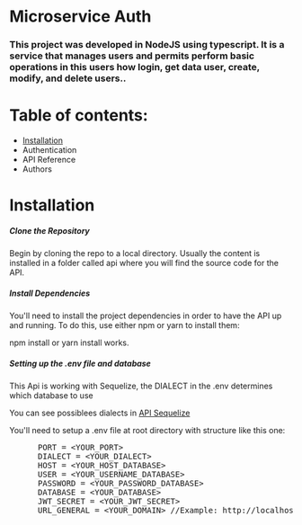 <div>
  <h1>Microservice Auth</h1>
  <h3>This project was developed in NodeJS using typescript. It is a service that manages users and permits perform basic operations in this users how login, get data user, create, modify, and delete users..</h3>
  <h1>Table of contents:</h1>
  <ul>
    <li><a href="#installation">Installation</a></li>
    <li><a>Authentication</a></li>
    <li><a>API Reference</a></li>
    <li><a>Authors</a></li>
  </ul>
  <div id="installation">
    <h1>Installation</h1>
    <h5>Clone the Repository</h5>
    <p>Begin by cloning the repo to a local directory. Usually the content is installed in a folder called api where you will find the source code for the API.</p>
    <h5>Install Dependencies</h5>
    <p>You'll need to install the project dependencies in order to have the API up and running. To do this, use either npm or yarn to install them:</p>
    <p>npm install or yarn install works.</p>
    <h5>Setting up the .env file and database</h5>
    <p>This Api is working with Sequelize, the DIALECT in the .env determines which database to use</p>
    <p>You can see possiblees dialects in <a href="https://sequelize.org/docs/v6/getting-started/">API Sequelize</a></p>
    <p>You'll need to setup a .env file at root directory with structure like this one:</p>
    <style>
</style>
    <pre>
      <span>PORT</span> = <span>&lt;YOUR_PORT&gt;</span>
      <span>DIALECT</span> = <span>&lt;YOUR_DIALECT&gt;</span>
      <span>HOST</span> = <span>&lt;YOUR_HOST_DATABASE&gt;</span>
      <span>USER</span> = <span>&lt;YOUR_USERNAME_DATABASE&gt;</span>
      <span>PASSWORD</span> = <span>&lt;YOUR_PASSWORD_DATABASE&gt;</span>
      <span>DATABASE</span> = <span>&lt;YOUR_DATABASE&gt;</span>
      <span>JWT_SECRET</span> = <span>&lt;YOUR_JWT_SECRET&gt;</span>
      <span>URL_GENERAL</span> = <span>&lt;YOUR_DOMAIN&gt;</span> //Example: http://localhost:
    </pre>
  </div>
</div>
